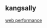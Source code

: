 <h2>kangsally</h2><a href="https://www.notion.so/Web-performance-6356824b41b5413aa418f81231ae436b">web performance</a>